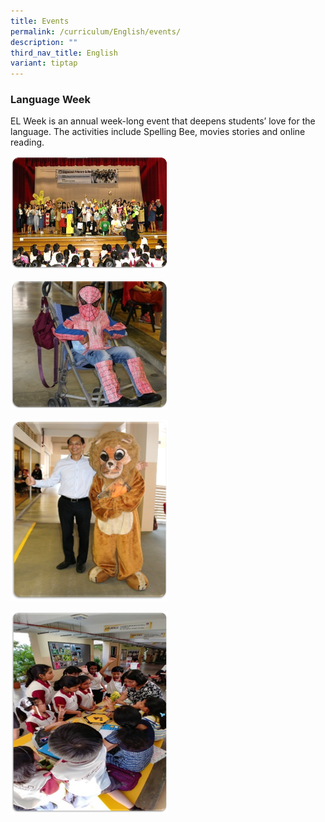 ```yaml
---
title: Events
permalink: /curriculum/English/events/
description: ""
third_nav_title: English
variant: tiptap
---
```

<h3>Language Week</h3>
<p>EL Week is an annual week-long event that deepens students’ love for the
language. The activities include Spelling Bee, movies stories and online
reading.&nbsp;</p>
<div class="isomer-image-wrapper">
<img style="width: 50%;" height="auto" width="100%" alt="" src="/images/English_events_1.png">
</div>
<p></p>
<div class="isomer-image-wrapper">
<img style="width: 50%;" height="auto" width="100%" alt="" src="/images/English_events_2.png">
</div>
<p></p>
<div class="isomer-image-wrapper">
<img style="width: 50%;" height="auto" width="100%" alt="" src="/images/English_events_3.png">
</div>
<p></p>
<div class="isomer-image-wrapper">
<img style="width: 50%;" height="auto" width="100%" alt="" src="/images/English_events_4.png">
</div>
<p></p>
<p></p>
<p></p>